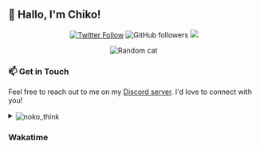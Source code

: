 ## 👋 Hallo, I'm Chiko!

<div align="center">

[![Twitter Follow](https://img.shields.io/twitter/follow/chikoxq?label=Follow)](https://twitter.com/intent/follow?screen_name=chikoxq)
![GitHub followers](https://img.shields.io/github/followers/chikof?label=Follow&style=social)
![](https://komarev.com/ghpvc/?username=chikof&color=blue)

</div>

<a href="https://cataas.com">
<img src="https://cataas.com/cat?type=square" align="right" width="300"alt="Random cat">
</a>

<div><picture><img src="https://raw.githubusercontent.com/carbon-language/carbon-lang/refs/heads/trunk/docs/images/bumper.png" alt=""></picture></div>

### 📫 Get in Touch
Feel free to reach out to me on my [Discord server](https://discord.gg/sejc7TnX6N). I'd love to connect with you!

<details>
<summary>
<img src="https://cdn3.emoji.gg/emojis/64203-noko-think.png" width="35px" height="35px" alt="noko_think" align="center">

### Wakatime
</summary>

<!--START_SECTION:waka-->
![Code Time](http://img.shields.io/badge/Code%20Time-2%2C453%20hrs%2049%20mins-blue)

![Profile Views](http://img.shields.io/badge/Profile%20Views-4-blue)

![Lines of code](https://img.shields.io/badge/From%20Hello%20World%20I%27ve%20Written-9.6%20million%20lines%20of%20code-blue)

**🐱 My GitHub Data** 

> 📦 106.4 kB Used in GitHub's Storage 
 > 
> 🏆 455 Contributions in the Year 2025
 > 
> 💼 Opted to Hire
 > 
> 📜 42 Public Repositories 
 > 
> 🔑 33 Private Repositories 
 > 
**I'm a Night 🦉** 

```text
🌞 Morning                920 commits         █░░░░░░░░░░░░░░░░░░░░░░░░   04.75 % 
🌆 Daytime                6027 commits        ████████░░░░░░░░░░░░░░░░░   31.10 % 
🌃 Evening                9343 commits        ████████████░░░░░░░░░░░░░   48.20 % 
🌙 Night                  3092 commits        ████░░░░░░░░░░░░░░░░░░░░░   15.95 % 
```
📅 **I'm Most Productive on Sunday** 

```text
Monday                   2256 commits        ███░░░░░░░░░░░░░░░░░░░░░░   11.64 % 
Tuesday                  1333 commits        ██░░░░░░░░░░░░░░░░░░░░░░░   06.88 % 
Wednesday                2606 commits        ███░░░░░░░░░░░░░░░░░░░░░░   13.45 % 
Thursday                 2914 commits        ████░░░░░░░░░░░░░░░░░░░░░   15.03 % 
Friday                   3557 commits        █████░░░░░░░░░░░░░░░░░░░░   18.35 % 
Saturday                 2419 commits        ███░░░░░░░░░░░░░░░░░░░░░░   12.48 % 
Sunday                   4297 commits        ██████░░░░░░░░░░░░░░░░░░░   22.17 % 
```


📊 **This Week I Spent My Time On** 

```text
🕑︎ Time Zone: Europe/London

💬 Programming Languages: 
JavaScript               5 hrs 17 mins       ███████████░░░░░░░░░░░░░░   42.03 % 
Nix                      3 hrs 38 mins       ███████░░░░░░░░░░░░░░░░░░   28.97 % 
Python                   1 hr 41 mins        ███░░░░░░░░░░░░░░░░░░░░░░   13.44 % 
Rust                     29 mins             █░░░░░░░░░░░░░░░░░░░░░░░░   03.87 % 
Go                       26 mins             █░░░░░░░░░░░░░░░░░░░░░░░░   03.51 % 

🔥 Editors: 
Neovim                   12 hrs 35 mins      █████████████████████████   100.00 % 

💻 Operating System: 
Linux                    12 hrs 35 mins      █████████████████████████   100.00 % 
```

**I Mostly Code in TypeScript** 

```text
TypeScript               32 repos            ██████████░░░░░░░░░░░░░░░   41.03 % 
Rust                     28 repos            █████████░░░░░░░░░░░░░░░░   35.90 % 
Nix                      6 repos             ██░░░░░░░░░░░░░░░░░░░░░░░   07.69 % 
HTML                     1 repo              ░░░░░░░░░░░░░░░░░░░░░░░░░   01.28 % 
Svelte                   1 repo              ░░░░░░░░░░░░░░░░░░░░░░░░░   01.28 % 
```




 Last Updated on 31/10/2025 00:16:44 UTC
<!--END_SECTION:waka-->

</details>

<!--
<p align="center">
     <a href="https://discord.gg/HhybNhchcC"><img src="https://invidget.switchblade.xyz/sejc7TnX6N" align="center" ><a>
</p> 
-->
